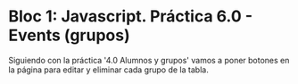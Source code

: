 # Bloc 1: Javascript. Práctica 6.0 - Events (grupos)
Siguiendo con la práctica '4.0 Alumnos y grupos' vamos a poner botones en la página para editar y eliminar cada grupo de la tabla.
